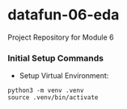 # datafun-06-eda
Project Repository for Module 6

### Initial Setup Commands
- Setup Virtual Environment:
```shell
python3 -m venv .venv
source .venv/bin/activate
```